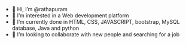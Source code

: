 - 👋 Hi, I’m @rathapuram
- 👀 I’m interested in a Web development platform 
- 🌱 I’m currently done in HTML, CSS, JAVASCRIPT, bootstrap, MySQL database, Java and python   
- 💞️ I’m looking to collaborate with new people and searching for a job

<!---
rathapuram/rathapuram is a ✨ special ✨ repository because its `README.md` (this file) appears on your GitHub profile.
You can click the Preview link to take a look at your changes.
--->

